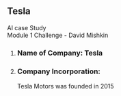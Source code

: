 ## Tesla 
AI case Study  
Module 1 Challenge - David Mishkin

1. ### Name of Company: Tesla
2. ### Company Incorporation:
   Tesla Motors was founded in 2015 


